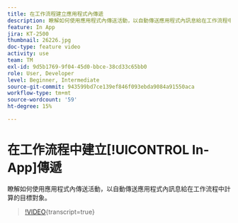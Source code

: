 ```yaml
---
title: 在工作流程建立應用程式內傳遞
description: 瞭解如何使用應用程式內傳送活動，以自動傳送應用程式內訊息給在工作流程中計算的目標對象。
feature: In App
jira: KT-2500
thumbnail: 26226.jpg
doc-type: feature video
activity: use
team: TM
exl-id: 9d5b1769-9f04-45d0-bbce-38cd33c65bb0
role: User, Developer
level: Beginner, Intermediate
source-git-commit: 943599bd7ce139ef846f093ebda9084a91550aca
workflow-type: tm+mt
source-wordcount: '59'
ht-degree: 15%

---
```


# 在工作流程中建立[!UICONTROL In-App]傳遞

瞭解如何使用應用程式內傳送活動，以自動傳送應用程式內訊息給在工作流程中計算的目標對象。

>[!VIDEO](https://video.tv.adobe.com/v/26226?learn=on){transcript=true}
